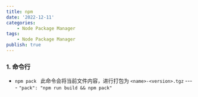 ```yaml
---
title: npm
date: '2022-12-11'
categories:
    - Node Package Manager
tags:
    - Node Package Manager
publish: true
---
```


### 1. 命令行

-   `npm pack ` 此命令会将当前文件内容，进行打包为 `<name>-<version>.tgz` ---- `"pack": "npm run build && npm pack"`
